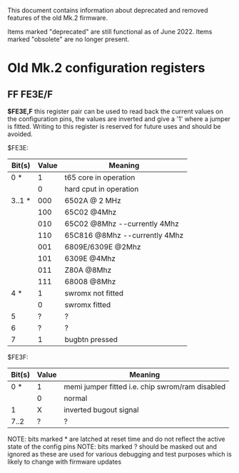 This document contains information about deprecated and removed features
of the old Mk.2 firmware.

Items marked "deprecated" are still functional as of June 2022.
Items marked "obsolete" are no longer present.


# Old Mk.2 configuration registers

FF FE3E/F
---------

  **$FE3E,F** this register pair can be used to read back the current values
  on the configuration pins, the values are inverted and give a '1' where a 
  jumper is fitted. Writing to this register is reserved for future uses and
  should be avoided.

  $FE3E:

  Bit(s) | Value | Meaning
  -------|-------|--------------------------------------
   0    *|   1   | t65 core in operation
         |   0   | hard cput in operation
   3..1 *|  000  | 6502A @ 2 MHz
         |  100  | 65C02 @4Mhz
         |  010  | 65C02 @8Mhz          --currently 4Mhz
         |  110  | 65C816 @8Mhz         --currently 4Mhz
         |  001  | 6809E/6309E @2Mhz
         |  101  | 6309E @4Mhz
         |  011  | Z80A @8Mhz
         |  111  | 68008 @8Mhz
   4    *|   1   | swromx not fitted 
         |   0   | swromx fitted
   5     |   ?   | ?
   6     |   ?   | ?
   7     |   1   | bugbtn pressed         

  $FE3F:

  Bit(s) | Value | Meaning
  -------|-------|--------------------------------------
   0    *|   1   | memi jumper fitted i.e. chip swrom/ram disabled
         |   0   | normal
   1     |   X   | inverted bugout signal
   7..2  |   ?   | ?

NOTE: bits marked * are latched at reset time and do not reflect the active state
of the config pins
NOTE: bits marked ? should be masked out and ignored as these are used for various
debugging and test purposes which is likely to change with firmware updates
